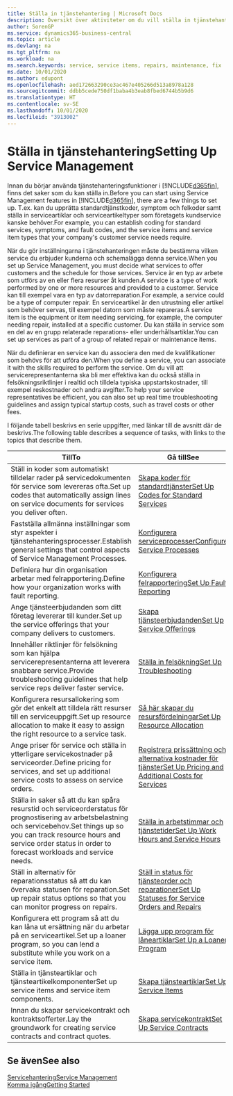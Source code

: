 ```yaml
---
title: Ställa in tjänstehantering | Microsoft Docs
description: Översikt över aktiviteter om du vill ställa in tjänstehantering som passar hur ditt företag hanterar tjänster.
author: SorenGP
ms.service: dynamics365-business-central
ms.topic: article
ms.devlang: na
ms.tgt_pltfrm: na
ms.workload: na
ms.search.keywords: service, service items, repairs, maintenance, fix
ms.date: 10/01/2020
ms.author: edupont
ms.openlocfilehash: aed172663290ce3ac467e405266d513a8978a128
ms.sourcegitcommit: ddbb5cede750df1baba4b3eab8fbed6744b5b9d6
ms.translationtype: HT
ms.contentlocale: sv-SE
ms.lasthandoff: 10/01/2020
ms.locfileid: "3913002"
---
```

# <a name="setting-up-service-management"></a><span data-ttu-id="b92d1-103">Ställa in tjänstehantering</span><span class="sxs-lookup"><span data-stu-id="b92d1-103">Setting Up Service Management</span></span>
<span data-ttu-id="b92d1-104">Innan du börjar använda tjänstehanteringsfunktioner i [!INCLUDE[d365fin](includes/d365fin_md.md)], finns det saker som du kan ställa in.</span><span class="sxs-lookup"><span data-stu-id="b92d1-104">Before you can start using Service Management features in [!INCLUDE[d365fin](includes/d365fin_md.md)], there are a few things to set up.</span></span> <span data-ttu-id="b92d1-105">T.ex. kan du upprätta standardtjänstkoder, symptom och felkoder samt ställa in serviceartiklar och serviceartikeltyper som företagets kundservice kanske behöver.</span><span class="sxs-lookup"><span data-stu-id="b92d1-105">For example, you can establish coding for standard services, symptoms, and fault codes, and the service items and service item types that your company's customer service needs require.</span></span>  

<span data-ttu-id="b92d1-106">När du gör inställningarna i tjänstehanteringen måste du bestämma vilken service du erbjuder kunderna och schemalägga denna service.</span><span class="sxs-lookup"><span data-stu-id="b92d1-106">When you set up Service Management, you must decide what services to offer customers and the schedule for those services.</span></span> <span data-ttu-id="b92d1-107">Service är en typ av arbete som utförs av en eller flera resurser åt kunden.</span><span class="sxs-lookup"><span data-stu-id="b92d1-107">A service is a type of work performed by one or more resources and provided to a customer.</span></span> <span data-ttu-id="b92d1-108">Service kan till exempel vara en typ av datorreparation.</span><span class="sxs-lookup"><span data-stu-id="b92d1-108">For example, a service could be a type of computer repair.</span></span> <span data-ttu-id="b92d1-109">En serviceartikel är den utrustning eller artikel som behöver servas, till exempel datorn som måste repareras.</span><span class="sxs-lookup"><span data-stu-id="b92d1-109">A service item is the equipment or item needing servicing, for example, the computer needing repair, installed at a specific customer.</span></span> <span data-ttu-id="b92d1-110">Du kan ställa in service som en del av en grupp relaterade reparations- eller underhållsartiklar.</span><span class="sxs-lookup"><span data-stu-id="b92d1-110">You can set up services as part of a group of related repair or maintenance items.</span></span>  
  
<span data-ttu-id="b92d1-111">När du definierar en service kan du associera den med de kvalifikationer som behövs för att utföra den.</span><span class="sxs-lookup"><span data-stu-id="b92d1-111">When you define a service, you can associate it with the skills required to perform the service.</span></span> <span data-ttu-id="b92d1-112">Om du vill att servicerepresentanterna ska bli mer effektiva kan du också ställa in felsökningsriktlinjer i realtid och tilldela typiska uppstartskostnader, till exempel reskostnader och andra avgifter.</span><span class="sxs-lookup"><span data-stu-id="b92d1-112">To help your service representatives be efficient, you can also set up real time troubleshooting guidelines and assign typical startup costs, such as travel costs or other fees.</span></span>  

<span data-ttu-id="b92d1-113">I följande tabell beskrivs en serie uppgifter, med länkar till de avsnitt där de beskrivs.</span><span class="sxs-lookup"><span data-stu-id="b92d1-113">The following table describes a sequence of tasks, with links to the topics that describe them.</span></span>  
  
| <span data-ttu-id="b92d1-114">Till</span><span class="sxs-lookup"><span data-stu-id="b92d1-114">To</span></span> | <span data-ttu-id="b92d1-115">Gå till</span><span class="sxs-lookup"><span data-stu-id="b92d1-115">See</span></span> |
| --- | --- |
| <span data-ttu-id="b92d1-116">Ställ in koder som automatiskt tilldelar rader på servicedokumenten för service som levereras ofta.</span><span class="sxs-lookup"><span data-stu-id="b92d1-116">Set up codes that automatically assign lines on service documents for services you deliver often.</span></span> |[<span data-ttu-id="b92d1-117">Skapa koder för standardtjänster</span><span class="sxs-lookup"><span data-stu-id="b92d1-117">Set Up Codes for Standard Services</span></span>](service-how-setup-service-coding.md)|
| <span data-ttu-id="b92d1-118">Fastställa allmänna inställningar som styr aspekter i tjänstehanteringsprocesser.</span><span class="sxs-lookup"><span data-stu-id="b92d1-118">Establish general settings that control aspects of Service Management Processes.</span></span>|[<span data-ttu-id="b92d1-119">Konfigurera serviceprocesser</span><span class="sxs-lookup"><span data-stu-id="b92d1-119">Configure Service Processes</span></span>](service-setup-service-processes.md)|
| <span data-ttu-id="b92d1-120">Definiera hur din organisation arbetar med felrapportering.</span><span class="sxs-lookup"><span data-stu-id="b92d1-120">Define how your organization works with fault reporting.</span></span> |[<span data-ttu-id="b92d1-121">Konfigurera felrapportering</span><span class="sxs-lookup"><span data-stu-id="b92d1-121">Set Up Fault Reporting</span></span>](service-how-setup-fault-reporting.md) |
| <span data-ttu-id="b92d1-122">Ange tjänsteerbjudanden som ditt företag levererar till kunder.</span><span class="sxs-lookup"><span data-stu-id="b92d1-122">Set up the service offerings that your company delivers to customers.</span></span>|[<span data-ttu-id="b92d1-123">Skapa tjänsteerbjudanden</span><span class="sxs-lookup"><span data-stu-id="b92d1-123">Set Up Service Offerings</span></span>](service-how-setup-service-offerings.md)|
| <span data-ttu-id="b92d1-124">Innehåller riktlinjer för felsökning som kan hjälpa servicerepresentanterna att leverera snabbare service.</span><span class="sxs-lookup"><span data-stu-id="b92d1-124">Provide troubleshooting guidelines that help service reps deliver faster service.</span></span> |[<span data-ttu-id="b92d1-125">Ställa in felsökning</span><span class="sxs-lookup"><span data-stu-id="b92d1-125">Set Up Troubleshooting</span></span>](service-how-setup-troubleshooting.md) |
| <span data-ttu-id="b92d1-126">Konfigurera resursallokering som gör det enkelt att tilldela rätt resurser till en serviceuppgift.</span><span class="sxs-lookup"><span data-stu-id="b92d1-126">Set up resource allocation to make it easy to assign the right resource to a service task.</span></span> |[<span data-ttu-id="b92d1-127">Så här skapar du resursfördelningar</span><span class="sxs-lookup"><span data-stu-id="b92d1-127">Set Up Resource Allocation</span></span>](service-how-setup-resource-allocation.md) |
| <span data-ttu-id="b92d1-128">Ange priser för service och ställa in ytterligare servicekostnader på serviceorder.</span><span class="sxs-lookup"><span data-stu-id="b92d1-128">Define pricing for services, and set up additional service costs to assess on service orders.</span></span> |[<span data-ttu-id="b92d1-129">Registrera prissättning och alternativa kostnader för tjänster</span><span class="sxs-lookup"><span data-stu-id="b92d1-129">Set Up Pricing and Additional Costs for Services</span></span>](service-how-setup-service-costs-pricing.md)|
| <span data-ttu-id="b92d1-130">Ställa in saker så att du kan spåra resurstid och serviceorderstatus för prognostisering av arbetsbelastning och servicebehov.</span><span class="sxs-lookup"><span data-stu-id="b92d1-130">Set things up so you can track resource hours and service order status in order to forecast workloads and service needs.</span></span>|[<span data-ttu-id="b92d1-131">Ställa in arbetstimmar och tjänstetider</span><span class="sxs-lookup"><span data-stu-id="b92d1-131">Set Up Work Hours and Service Hours</span></span>](service-how-setup-work-service-hours.md)|
| <span data-ttu-id="b92d1-132">Ställ in alternativ för reparationsstatus så att du kan övervaka statusen för reparation.</span><span class="sxs-lookup"><span data-stu-id="b92d1-132">Set up repair status options so that you can monitor progress on repairs.</span></span> | [<span data-ttu-id="b92d1-133">Ställ in status för tjänsteorder och reparationer</span><span class="sxs-lookup"><span data-stu-id="b92d1-133">Set Up Statuses for Service Orders and Repairs</span></span>](service-order-repair-status.md)|
| <span data-ttu-id="b92d1-134">Konfigurera ett program så att du kan låna ut ersättning när du arbetar på en serviceartikel.</span><span class="sxs-lookup"><span data-stu-id="b92d1-134">Set up a loaner program, so you can lend a substitute while you work on a service item.</span></span> |[<span data-ttu-id="b92d1-135">Lägga upp program för låneartiklar</span><span class="sxs-lookup"><span data-stu-id="b92d1-135">Set Up a Loaner Program</span></span>](service-how-setup-loaner-program.md) |
| <span data-ttu-id="b92d1-136">Ställa in tjänsteartiklar och tjänsteartikelkomponenter</span><span class="sxs-lookup"><span data-stu-id="b92d1-136">Set up service items and service item components.</span></span> |[<span data-ttu-id="b92d1-137">Skapa tjänsteartiklar</span><span class="sxs-lookup"><span data-stu-id="b92d1-137">Set Up Service Items</span></span>](service-how-setup-service-items.md) |
| <span data-ttu-id="b92d1-138">Innan du skapar servicekontrakt och kontraktsofferter.</span><span class="sxs-lookup"><span data-stu-id="b92d1-138">Lay the groundwork for creating service contracts and contract quotes.</span></span> |[<span data-ttu-id="b92d1-139">Skapa servicekontrakt</span><span class="sxs-lookup"><span data-stu-id="b92d1-139">Set Up Service Contracts</span></span>](service-how-setup-service-contracts.md) |

## <a name="see-also"></a><span data-ttu-id="b92d1-140">Se även</span><span class="sxs-lookup"><span data-stu-id="b92d1-140">See also</span></span>
[<span data-ttu-id="b92d1-141">Servicehantering</span><span class="sxs-lookup"><span data-stu-id="b92d1-141">Service Management</span></span>](service-service.md)  
[<span data-ttu-id="b92d1-142">Komma igång</span><span class="sxs-lookup"><span data-stu-id="b92d1-142">Getting Started</span></span>](product-get-started.md)  
